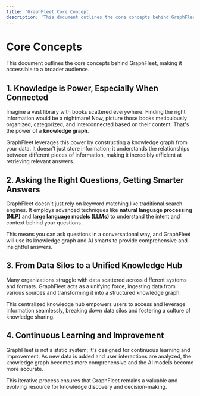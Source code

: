 ```yaml
---
title: 'GraphFleet Core Concept'
description: 'This document outlines the core concepts behind GraphFleet, making it accessible to a broader audience.'
---
```


# Core Concepts

This document outlines the core concepts behind GraphFleet, making it accessible to a broader audience.

## 1. Knowledge is Power, Especially When Connected

Imagine a vast library with books scattered everywhere. Finding the right information would be a nightmare! Now, picture those books meticulously organized, categorized, and interconnected based on their content. That's the power of a **knowledge graph**.

GraphFleet leverages this power by constructing a knowledge graph from your data. It doesn't just store information; it understands the relationships between different pieces of information, making it incredibly efficient at retrieving relevant answers.

## 2. Asking the Right Questions, Getting Smarter Answers

GraphFleet doesn't just rely on keyword matching like traditional search engines. It employs advanced techniques like **natural language processing (NLP)** and **large language models (LLMs)** to understand the intent and context behind your questions.

This means you can ask questions in a conversational way, and GraphFleet will use its knowledge graph and AI smarts to provide comprehensive and insightful answers.

## 3. From Data Silos to a Unified Knowledge Hub

Many organizations struggle with data scattered across different systems and formats. GraphFleet acts as a unifying force, ingesting data from various sources and transforming it into a structured knowledge graph.

This centralized knowledge hub empowers users to access and leverage information seamlessly, breaking down data silos and fostering a culture of knowledge sharing.

## 4. Continuous Learning and Improvement

GraphFleet is not a static system; it's designed for continuous learning and improvement. As new data is added and user interactions are analyzed, the knowledge graph becomes more comprehensive and the AI models become more accurate.

This iterative process ensures that GraphFleet remains a valuable and evolving resource for knowledge discovery and decision-making.
